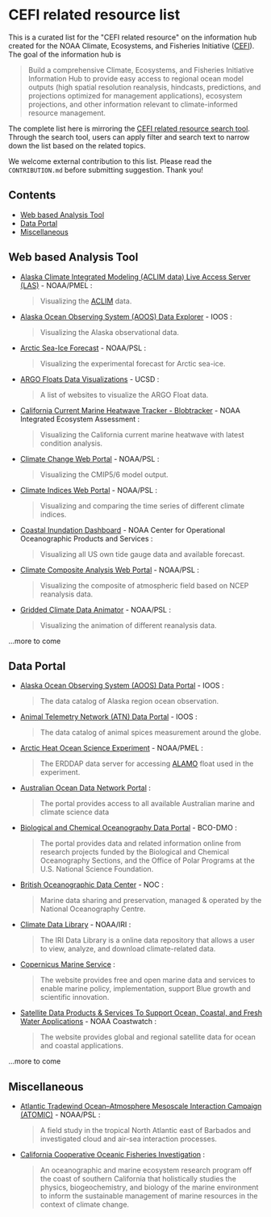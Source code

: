 # CEFI related resource list

This is a curated list for the "CEFI related resource" on the information hub created for the NOAA Climate, Ecosystems, and Fisheries Initiative ([CEFI](https://www.fisheries.noaa.gov/topic/climate-change/climate,-ecosystems,-and-fisheries)). 
The goal of the information hub is

> Build a comprehensive Climate, Ecosystems, and Fisheries Initiative Information Hub to provide easy access to regional ocean model outputs (high spatial resolution reanalysis, hindcasts, predictions, and projections optimized for management applications), ecosystem projections, and other information relevant to climate-informed resource management.

The complete list here is mirroring the [CEFI related resource search tool](https://psl.noaa.gov/data/fisheries/). Through the search tool, users can apply filter and search text to narrow down the list based on the related topics. 

We welcome external contribution to this list. Please read the `CONTRIBUTION.md` before submitting suggestion. Thank you!

## Contents
- [Web based Analysis Tool](#analysis-tool)
- [Data Portal](#data-portal)
- [Miscellaneous](#miscellaneous)

## Web based Analysis Tool
- [Alaska Climate Integrated Modeling (ACLIM data) Live Access Server (LAS)](https://data.pmel.noaa.gov/aclim/las/UI.html) - NOAA/PMEL : 

    >Visualizing the [ACLIM](https://www.fisheries.noaa.gov/alaska/ecosystems/alaska-climate-integrated-modeling-project) data.

- [Alaska Ocean Observing System (AOOS) Data Explorer](http://portal.aoos.org/) - IOOS : 

    >Visualizing the Alaska observational data.

- [Arctic Sea-Ice Forecast](https://psl.noaa.gov/forecasts/seaice/) - NOAA/PSL : 

    >Visualizing the experimental forecast for Arctic sea-ice. 

- [ARGO Floats Data Visualizations](https://argo.ucsd.edu/data/data-visualizations/) - UCSD : 

    >A list of websites to visualize the ARGO Float data. 

- [California Current Marine Heatwave Tracker - Blobtracker](https://www.integratedecosystemassessment.noaa.gov/regions/california-current/california-current-marine-heatwave-tracker-blobtracker) - NOAA Integrated Ecosystem Assessment : 

    >Visualizing the California current marine heatwave with latest condition analysis. 

- [Climate Change Web Portal](https://psl.noaa.gov/ipcc/) - NOAA/PSL : 

    >Visualizing the CMIP5/6 model output.

- [Climate Indices Web Portal](https://psl.noaa.gov/gcos_wgsp/Timeseries/Plot/) - NOAA/PSL : 

    >Visualizing and comparing the time series of different climate indices.

- [Coastal Inundation Dashboard](https://tidesandcurrents.noaa.gov/inundationdb/) - NOAA Center for Operational Oceanographic Products and Services : 

    >Visualizing all US own tide gauge data and available forecast.

- [Climate Composite Analysis Web Portal](https://psl.noaa.gov/data/composites/) - NOAA/PSL : 

    >Visualizing the composite of atmospheric field based on NCEP reanalysis data. 

- [Gridded Climate Data Animator](https://psl.noaa.gov/data/animation/) - NOAA/PSL : 

    >Visualizing the animation of different reanalysis data.

...more to come


## Data Portal
- [Alaska Ocean Observing System (AOOS) Data Portal](https://portal.aoos.org/#search?type_group=all&page=1) - IOOS : 

    >The data catalog of Alaska region ocean observation.

- [Animal Telemetry Network (ATN) Data Portal](https://portal.atn.ioos.us/#search?type_group=all&page=1) - IOOS : 

    >The data catalog of animal spices measurement around the globe.

- [Arctic Heat Ocean Science Experiment](https://data.pmel.noaa.gov/alamo/erddap/index.html) - NOAA/PMEL : 

    >The ERDDAP data server for accessing [ALAMO](https://alamo.whoi.edu/about/) float used in the experiment.

- [Australian Ocean Data Network Portal](https://portal.aodn.org.au/) : 

    >The portal provides access to all available Australian marine and climate science data 

- [Biological and Chemical Oceanography Data Portal](https://www.bco-dmo.org/) - BCO-DMO : 

    >The portal provides data and related information online from research projects funded by the Biological and Chemical Oceanography Sections, and the Office of Polar Programs at the U.S. National Science Foundation.

- [British Oceanographic Data Center](https://www.bodc.ac.uk/) - NOC : 

    >Marine data sharing and preservation, managed & operated by the National Oceanography Centre.

- [Climate Data Library](http://iridl.ldeo.columbia.edu/) - NOAA/IRI : 

    >The IRI Data Library is a online data repository that allows a user to view, analyze, and download climate-related data.

- [Copernicus Marine Service](https://marine.copernicus.eu/) : 

    >The website provides free and open marine data and services to enable marine policy, implementation, support Blue growth and scientific innovation.

- [Satellite Data Products & Services To Support Ocean, Coastal, and Fresh Water Applications](https://coastwatch.noaa.gov/cwn/products.html) - NOAA Coastwatch : 

    >The website provides global and regional satellite data for ocean and coastal applications. 

...more to come


## Miscellaneous
- [Atlantic Tradewind Ocean–Atmosphere Mesoscale Interaction Campaign (ATOMIC)](https://psl.noaa.gov/atomic/) - NOAA/PSL : 

    >A field study in the tropical North Atlantic east of Barbados and investigated cloud and air-sea interaction processes. 

- [California Cooperative Oceanic Fisheries Investigation](https://calcofi.org/) : 

    >An oceanographic and marine ecosystem research program off the coast of southern California that holistically studies the physics, biogeochemistry, and biology of the marine environment to inform the sustainable management of marine resources in the context of climate change.


